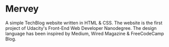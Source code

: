 # Mervey

A simple TechBlog website written in HTML & CSS. The website is the first project of Udacity's Front-End Web Developer Nanodegree. The design language has been inspired by Medium, Wired Magazine & FreeCodeCamp Blog.
